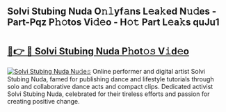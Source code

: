 ## Solvi Stubing Nuda O𝚗𝚕yf𝚊ns L𝚎a𝚔ed N𝚞𝚍es - Part-Pqz P𝚑𝚘tos Vi𝚍𝚎o - H𝚘𝚝 Part L𝚎a𝚔s quJu1

# <h2><a href="http://kfc4taz.oniu.top/?m=Solvi+Stubing+Nuda">🔗👉 🔴 Solvi Stubing Nuda P𝚑ot𝚘𝚜 V𝚒d𝚎o</a></h2>

[![Solvi Stubing Nuda Nu𝚍e𝚜](https://i.imgur.com/0qMVB7G.gif)](http://kfc4taz.oniu.top/?m=Solvi+Stubing+Nuda)
Online performer and digital artist Solvi Stubing Nuda, famed for publishing dance and lifestyle tutorials through solo and collaborative dance acts and compact clips. Dedicated activist Solvi Stubing Nuda, celebrated for their tireless efforts and passion for creating positive change.  
